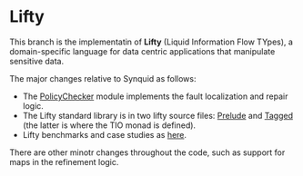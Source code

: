 # Lifty #

This branch is the implementatin of **Lifty** (Liquid Information Flow TYpes), a domain-specific language for data centric applications that manipulate sensitive data.

The major changes relative to Synquid as follows:

- The [PolicyChecker](src/Synquid/PolicyChecker.hs) module implements the fault localization and repair logic.
- The Lifty standard library is in two lifty source files: [Prelude](test/security/taggedio/Prelude.sq) and [Tagged](test/security/taggedio/Tagged.sq) (the latter is where the TIO monad is defined).
- Lifty benchmarks and case studies as [here](test/security/taggedio).

There are other minotr changes throughout the code, such as support for maps in the refinement logic.
